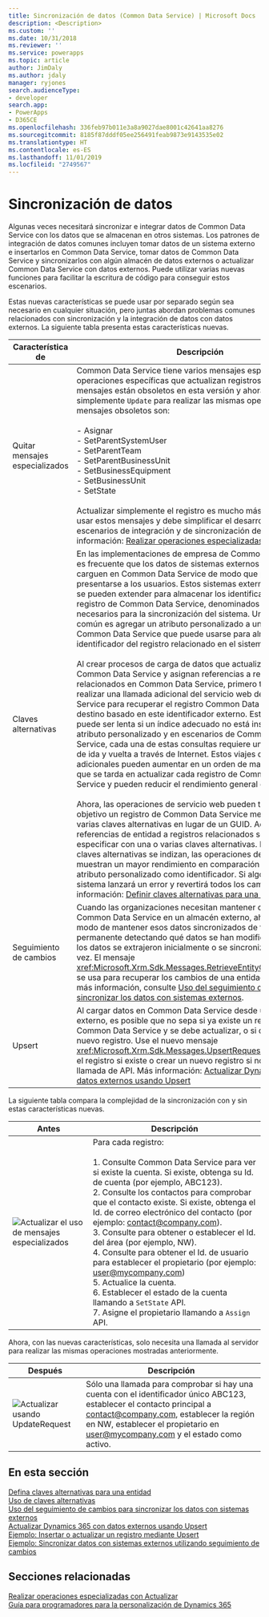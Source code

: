 ```yaml
---
title: Sincronización de datos (Common Data Service) | Microsoft Docs
description: <Description>
ms.custom: ''
ms.date: 10/31/2018
ms.reviewer: ''
ms.service: powerapps
ms.topic: article
author: JimDaly
ms.author: jdaly
manager: ryjones
search.audienceType:
- developer
search.app:
- PowerApps
- D365CE
ms.openlocfilehash: 336feb97b011e3a8a9027dae8001c42641aa8276
ms.sourcegitcommit: 8185f87dddf05ee256491feab9873e9143535e02
ms.translationtype: HT
ms.contentlocale: es-ES
ms.lasthandoff: 11/01/2019
ms.locfileid: "2749567"
---
```

# <a name="data-synchronization"></a>Sincronización de datos

Algunas veces necesitará sincronizar e integrar datos de Common Data Service con los datos que se almacenan en otros sistemas. Los patrones de integración de datos comunes incluyen tomar datos de un sistema externo e insertarlos en Common Data Service, tomar datos de Common Data Service y sincronizarlos con algún almacén de datos externos o actualizar Common Data Service con datos externos. Puede utilizar varias nuevas funciones para facilitar la escritura de código para conseguir estos escenarios.  

 Estas nuevas características se puede usar por separado según sea necesario en cualquier situación, pero juntas abordan problemas comunes relacionados con sincronización y la integración de datos con datos externos. La siguiente tabla presenta estas características nuevas.  


|            Característica de             |                                                                                                                                                                                                                                                                                                                                                                                                                                                                                                                                                                                                                                                                                                                                                                                                                                                                                                                                                                                                                                                                                                                                                          Descripción                                                                                                                                                                                                                                                                                                                                                                                                                                                                                                                                                                                                                                                                                                                                                                                                                                                                                                                                                                                                                                                                                                                                                          |
|-------------------------------|-------------------------------------------------------------------------------------------------------------------------------------------------------------------------------------------------------------------------------------------------------------------------------------------------------------------------------------------------------------------------------------------------------------------------------------------------------------------------------------------------------------------------------------------------------------------------------------------------------------------------------------------------------------------------------------------------------------------------------------------------------------------------------------------------------------------------------------------------------------------------------------------------------------------------------------------------------------------------------------------------------------------------------------------------------------------------------------------------------------------------------------------------------------------------------------------------------------------------------------------------------------------------------------------------------------------------------------------------------------------------------------------------------------------------------------------------------------------------------------------------------------------------------------------------------------------------------------------------------------------------------------------------------------------------------------------------------------------------------------------------------------------------------------------------------------------------------------------------------------------------------------------------------------------------------------------------------------------------------------------------------------------------------------------------------------------------------------------------------------------------------------------------------------------------------------------------------------------------------------------------------------------------------------------------------------------------------|
| Quitar mensajes especializados |                                                                                                                                                                                                                                                                                                                                                                                                                                                                                                                                                                                                                                                                                                                                       Common Data Service tiene varios mensajes especializados para operaciones específicas que actualizan registros. Estos mensajes están obsoletos en esta versión y ahora debe utilizar simplemente `Update` para realizar las mismas operaciones. Los mensajes obsoletos son:<br /><br /> -   Asignar<br />-   SetParentSystemUser<br />-   SetParentTeam<br />-   SetParentBusinessUnit<br />-   SetBusinessEquipment<br />-   SetBusinessUnit<br />-   SetState<br /><br /> Actualizar simplemente el registro es mucho más sencillo que usar estos mensajes y debe simplificar el desarrollo para escenarios de integración y de sincronización de datos. Más información: [Realizar operaciones especializadas con Actualizar](/dynamics365/customer-engagement/developer/org-service/perform-specialized-operations-using-update)                                                                                                                                                                                                                                                                                                                                                                                                                                                                                                                                                                                                                                                                                                                                        |
|        Claves alternativas         | En las implementaciones de empresa de Common Data Service es frecuente que los datos de sistemas externos de empresa se carguen en Common Data Service de modo que puedan presentarse a los usuarios. Estos sistemas externos a menudo no se pueden extender para almacenar los identificadores de registro de Common Data Service, denominados GUID, necesarios para la sincronización del sistema. Una solución común es agregar un atributo personalizado a una entidad en Common Data Service que puede usarse para almacenar el identificador del registro relacionado en el sistema externo.<br /><br /> Al crear procesos de carga de datos que actualizan registros en Common Data Service y asignan referencias a registros relacionados en Common Data Service, primero tiene que realizar una llamada adicional del servicio web de Common Data Service para recuperar el registro Common Data Service de destino basado en este identificador externo. Esta consulta puede ser lenta si un índice adecuado no está instalado para el atributo personalizado y en escenarios de Common Data Service, cada una de estas consultas requiere un costoso viaje de ida y vuelta a través de Internet. Estos viajes de ida y vuelta adicionales pueden aumentar en un orden de magnitud el tiempo que se tarda en actualizar cada registro de Common Data Service y pueden reducir el rendimiento general drásticamente.<br /><br /> Ahora, las operaciones de servicio web pueden tener como objetivo un registro de Common Data Service mediante una o varias claves alternativas en lugar de un GUID. Además, las referencias de entidad a registros relacionados se pueden especificar con una o varias claves alternativas. Puesto que las claves alternativas se indizan, las operaciones de consulta muestran un mayor rendimiento en comparación con agregar un atributo personalizado como identificador. Si algo va mal, el sistema lanzará un error y revertirá todos los cambios. Más información: [Definir claves alternativas para una entidad](define-alternate-keys-entity.md) |
|        Seguimiento de cambios        |                                                                                                                                                                                                                                                                                                                                                                                                                                                                                                                                                                                                                                                                                                                                                                                                                                                                         Cuando las organizaciones necesitan mantener datos de Common Data Service en un almacén externo, ahora hay un modo de mantener esos datos sincronizados de forma permanente detectando qué datos se han modificado desde que los datos se extrajeron inicialmente o se sincronizaron por última vez. El mensaje <xref:Microsoft.Xrm.Sdk.Messages.RetrieveEntityChangesRequest> se usa para recuperar los cambios de una entidad. Para obtener más información, consulte [Uso del seguimiento de cambios para sincronizar los datos con sistemas externos](use-change-tracking-synchronize-data-external-systems.md).                                                                                                                                                                                                                                                                                                                                                                                                                                                                                                                                                                                                                                                                                                                                                                                                                                                                          |
|            Upsert             |                                                                                                                                                                                                                                                                                                                                                                                                                                                                                                                                                                                                                                                                                                                                                                                                                                                 Al cargar datos en Common Data Service desde un sistema externo, es posible que no sepa si ya existe un registro en Common Data Service y se debe actualizar, o si debe crear un nuevo registro. Use el nuevo mensaje <xref:Microsoft.Xrm.Sdk.Messages.UpsertRequest> para actualizar el registro si existe o crear un nuevo registro si no existe, en una llamada de API. Más información: [Actualizar Dynamics 365 con datos externos usando Upsert](use-upsert-insert-update-record.md)                                                                                                                                                                                                                                                                                                                                                                                                                                                                                                                                                                                                                                                                                                                                                                                                                                                  |

 La siguiente tabla compara la complejidad de la sincronización con y sin estas características nuevas.  


|                                                       Antes                                                        |                                                                                                                                                                                                                                                                                                                     Descripción                                                                                                                                                                                                                                                                                                                      |
|---------------------------------------------------------------------------------------------------------------------|------------------------------------------------------------------------------------------------------------------------------------------------------------------------------------------------------------------------------------------------------------------------------------------------------------------------------------------------------------------------------------------------------------------------------------------------------------------------------------------------------------------------------------------------------------------------------------------------------------------------------------------------------|
| ![Actualizar el uso de mensajes especializados](media/before-carina-dynamics-crm-2015.png "Actualizar el uso de mensajes especializados") | Para cada registro:<br /><br /> 1.  Consulte Common Data Service para ver si existe la cuenta. Si existe, obtenga su Id. de cuenta (por ejemplo, ABC123).<br />2.  Consulte los contactos para comprobar que el contacto existe. Si existe, obtenga el Id. de correo electrónico del contacto (por ejemplo: contact@company.com).<br />3.  Consulte para obtener o establecer el Id. del área (por ejemplo, NW).<br />4.  Consulte para obtener el Id. de usuario para establecer el propietario (por ejemplo: user@mycompany.com)<br />5.  Actualice la cuenta.<br />6.  Establecer el estado de la cuenta llamando a `SetState` API.<br />7.  Asigne el propietario llamando a `Assign` API. |

 Ahora, con las nuevas características, solo necesita una llamada al servidor para realizar las mismas operaciones mostradas anteriormente.  


|                                                Después                                                 |                                                                                                   Descripción                                                                                                   |
|------------------------------------------------------------------------------------------------------|-----------------------------------------------------------------------------------------------------------------------------------------------------------------------------------------------------------------|
| ![Actualizar usando UpdateRequest](media/after-carina-dynamics-crm-2015.png "Actualizar usando UpdateRequest") | Sólo una llamada para comprobar si hay una cuenta con el identificador único ABC123, establecer el contacto principal a contact@company.com, establecer la región en NW, establecer el propietario en user@mycompany.com y el estado como activo. |

## <a name="in-this-section"></a>En esta sección  
 [Defina claves alternativas para una entidad](define-alternate-keys-entity.md)<br />
 [Uso de claves alternativas](use-alternate-key-create-record.md)<br />
 [Uso del seguimiento de cambios para sincronizar los datos con sistemas externos](use-change-tracking-synchronize-data-external-systems.md)<br />
 [Actualizar Dynamics 365 con datos externos usando Upsert](use-upsert-insert-update-record.md)<br />
 [Ejemplo: Insertar o actualizar un registro mediante Upsert](/dynamics365/customer-engagement/developer/sample-insert-update-record-upsert)<br />
 [Ejemplo: Sincronizar datos con sistemas externos utilizando seguimiento de cambios](/dynamics365/customer-engagement/developer/sample-synchronize-data-external-systems-using-change-tracking)<br /> 

## <a name="related-sections"></a>Secciones relacionadas  
 [Realizar operaciones especializadas con Actualizar](/dynamics365/customer-engagement/developer/org-service/perform-specialized-operations-using-update)<br /> 
 [Guía para programadores para la personalización de Dynamics 365](/dynamics365/customer-engagement/developer/customize-dev/customize-applications)<br /> 